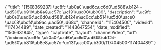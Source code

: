 {
    "title": "[1508369237] \uc8fc \ub0a0 \uad6c\uc6d0\ud588\ub124 - \ud560\ub810\ub8e8\uc57c \uc131\uac00\ub300",
    "description": "\uc8fc \ub0a0\uad6c\uc6d0\ud588\ub124\n\uc0cc\ub514\uc5d0\uace0 \uac08\ubcf4\ub9ac \uad50\ud68c",
    "channelid": "117404500",
    "videoid": "117404489",
    "date_created": "1443647554",
    "date_modified": "1506631845",
    "type": "captivate",
    "layout": "channelVideo",
    "url": "\/testeeee\/\uc8fc-\ub0a0-\uad6c\uc6d0\ud588\ub124-\ud560\ub810\ub8e8\uc57c-\uc131\uac00\ub300\/117404500-117404489"
}